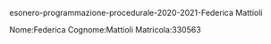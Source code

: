 esonero-programmazione-procedurale-2020-2021-Federica Mattioli


Nome:Federica
Cognome:Mattioli
Matricola:330563
